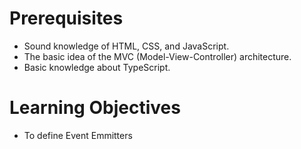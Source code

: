 # Prerequisites

- Sound knowledge of HTML, CSS, and JavaScript.
- The basic idea of the MVC (Model-View-Controller) architecture.
- Basic knowledge about TypeScript.


# Learning Objectives

- To define Event Emmitters
